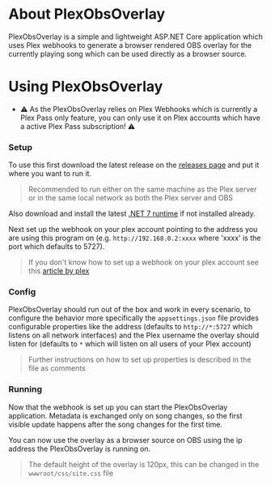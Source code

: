 # About PlexObsOverlay

PlexObsOverlay is a simple and lightweight ASP.NET Core application which uses Plex webhooks to generate a browser rendered OBS overlay for the currently playing song which can be used directly as a browser source.

# Using PlexObsOverlay

- ⚠️ As the PlexObsOverlay relies on Plex Webhooks which is currently a Plex Pass only feature, you can only use it on Plex accounts which have a active Plex Pass subscription! ⚠️

### Setup

To use this first download the latest release on the [releases page](https://github.com/Cesan/PlexObsOverlay/releases) and put it where you want to run it. 
> Recommended to run either on the same machine as the Plex server or in the same local network as both the Plex server and OBS

Also download and install the latest [.NET 7 runtime](https://dotnet.microsoft.com/en-us/download/dotnet/7.0) if not installed already.

Next set up the webhook on your plex account pointing to the address you are using this program on (e.g. `http://192.168.0.2:xxxx` where 'xxxx' is the port which defaults to 5727). 
> If you don't know how to set up a webhook on your plex account see this [article by plex](https://support.plex.tv/articles/115002267687-webhooks/)

### Config

PlexObsOverlay should run out of the box and work in every scenario, to configure the behavior more specifically the `appsettings.json` file provides configurable properties like the address (defaults to `http://*:5727` which listens on all network interfaces) and the Plex username the overlay should listen for (defaults to `*` which will listen on all users of your Plex account)
> Further instructions on how to set up properties is described in the file as comments

### Running

Now that the webhook is set up you can start the PlexObsOverlay application. Metadata is exchanged only on song changes, so the first visible update happens after the song changes for the first time.

You can now use the overlay as a browser source on OBS using the ip address the PlexObsOverlay is running on.
> The default height of the overlay is 120px, this can be changed in the `wwwroot/css/site.css` file
